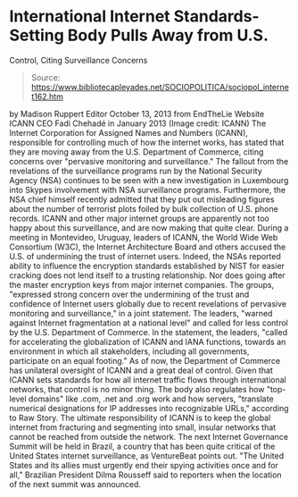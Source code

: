 # International Internet Standards-Setting Body Pulls Away from U.S. 
Control, Citing Surveillance Concerns

> Source: https://www.bibliotecapleyades.net/SOCIOPOLITICA/sociopol_internet162.htm

by Madison Ruppert
Editor
October 13, 2013
from
EndTheLie Website
ICANN CEO Fadi Chehadé in
January 2013
(Image credit: ICANN)
The Internet Corporation for Assigned Names
and Numbers (ICANN),
responsible for controlling much of how the internet works, has stated that
they are moving away from the U.S. Department of Commerce, citing concerns
over "pervasive monitoring and surveillance."
The fallout from the revelations of the
surveillance programs run by the
National Security Agency (NSA)
continues to be seen with a new investigation in Luxembourg into
Skypes involvement with NSA surveillance programs.
Furthermore, the NSA chief himself recently
admitted that they put out misleading figures about the
number of terrorist plots foiled by
bulk collection of U.S. phone records.
ICANN and other major internet groups are
apparently not too happy about this surveillance, and are now making that
quite clear.
During a meeting in Montevideo, Uruguay, leaders
of ICANN, the World Wide Web Consortium
(W3C), the Internet Architecture Board and others accused the U.S. of
undermining the trust of internet users.
Indeed, the NSAs reported ability to influence
the
encryption standards established by NIST
for easier cracking does not lend itself to a trusting relationship. Nor
does
going after the master encryption keys from
major internet companies.
The groups,
"expressed strong concern over the
undermining of the trust and confidence of Internet users globally due
to recent revelations of pervasive monitoring and surveillance," in a
joint statement.
The leaders,
"warned against Internet fragmentation at a
national level" and called for less control by the U.S. Department of
Commerce.
In the statement, the leaders,
"called for accelerating the globalization
of ICANN and IANA functions, towards an environment in which all
stakeholders, including all governments, participate on an equal
footing."
As of now, the Department of Commerce has
unilateral oversight of ICANN and a great deal of control.
Given that ICANN sets standards for how all
internet traffic flows through
international networks, that control is no minor thing.
The body also regulates how "top-level domains"
like .com, .net and .org work and how servers,
"translate numerical designations for IP
addresses into recognizable URLs," according to
Raw Story.
The ultimate responsibility of ICANN is to keep
the global internet from fracturing and segmenting into small, insular
networks that cannot be reached from outside the network.
The next
Internet Governance Summit will be
held in Brazil, a country that has been
quite critical of the United States internet
surveillance, as VentureBeat
points out.
"The United States and its allies must
urgently end their spying activities once and for all," Brazilian
President Dilma Rousseff said to reporters when the location of the next
summit was announced.
